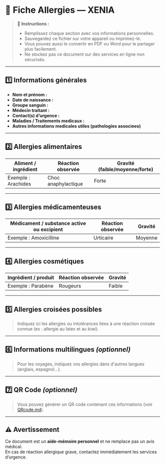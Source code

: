 # 📝 Fiche Allergies — XENIA

> 📌 **Instructions :**  
> - Remplissez chaque section avec vos informations personnelles.  
> - Sauvegardez ce fichier sur votre appareil ou imprimez-le.  
> - Vous pouvez aussi le convertir en PDF ou Word pour le partager plus facilement.  
> - Ne stockez pas ce document sur des services en ligne non sécurisés.

---

## 1️⃣ Informations générales
- **Nom et prénom :**  
- **Date de naissance :**  
- **Groupe sanguin :**  
- **Médecin traitant :**  
- **Contact(s) d’urgence :**  
- **Maladies / Traitements medicaux :**
- **Autres informations medicales utiles (pathologies associees)**
  
---

## 2️⃣ Allergies alimentaires
| Aliment / ingrédient | Réaction observée | Gravité (faible/moyenne/forte) |
|----------------------|------------------|--------------------------------|
| Exemple : Arachides  | Choc anaphylactique | Forte |



---

## 3️⃣ Allergies médicamenteuses
| Médicament / substance active ou excipient | Réaction observée | Gravité |
|--------------------------------|------------------|---------|
| Exemple : Amoxicilline         | Urticaire        | Moyenne |



---

## 4️⃣ Allergies cosmétiques
| Ingrédient / produit | Réaction observée | Gravité |
|----------------------|------------------|---------|
| Exemple : Parabène   | Rougeurs          | Faible |



---

## 5️⃣ Allergies croisées possibles
> Indiquez ici les allergies ou intolérances liées à une réaction croisée connue (ex : allergie au latex et au kiwi).


---

## 6️⃣ Informations multilingues *(optionnel)*
> Pour les voyages, indiquez vos allergies dans d'autres langues (anglais, espagnol…).


---

## 7️⃣ QR Code *(optionnel)*
> Vous pouvez générer un QR code contenant ces informations (voir [QRcode.md](QRcode.md)).



---

## ⚠️ Avertissement
Ce document est un **aide-mémoire personnel** et ne remplace pas un avis médical.  
En cas de réaction allergique grave, contactez immédiatement les services d’urgence.

